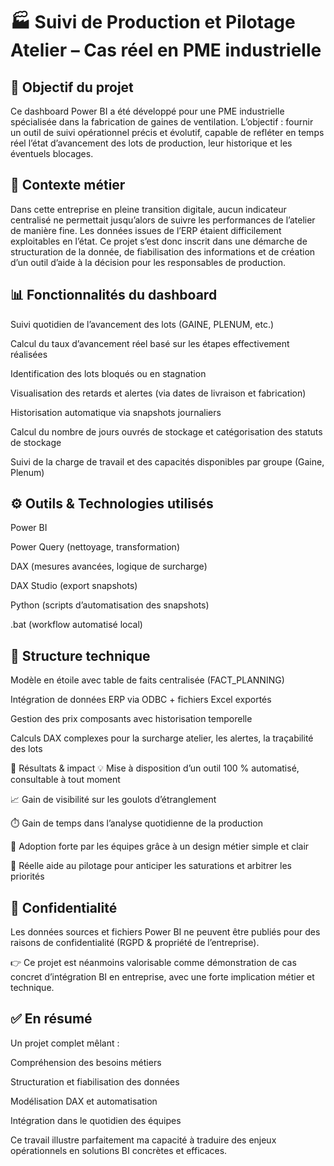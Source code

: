 # 🏭 Suivi de Production et Pilotage Atelier – Cas réel en PME industrielle

## 🎯 Objectif du projet
Ce dashboard Power BI a été développé pour une PME industrielle spécialisée dans la fabrication de gaines de ventilation. L’objectif : fournir un outil de suivi opérationnel précis et évolutif, capable de refléter en temps réel l’état d’avancement des lots de production, leur historique et les éventuels blocages.

## 🧠 Contexte métier
Dans cette entreprise en pleine transition digitale, aucun indicateur centralisé ne permettait jusqu’alors de suivre les performances de l’atelier de manière fine. Les données issues de l’ERP étaient difficilement exploitables en l’état.
Ce projet s’est donc inscrit dans une démarche de structuration de la donnée, de fiabilisation des informations et de création d’un outil d’aide à la décision pour les responsables de production.

## 📊 Fonctionnalités du dashboard
Suivi quotidien de l’avancement des lots (GAINE, PLENUM, etc.)

Calcul du taux d’avancement réel basé sur les étapes effectivement réalisées

Identification des lots bloqués ou en stagnation

Visualisation des retards et alertes (via dates de livraison et fabrication)

Historisation automatique via snapshots journaliers

Calcul du nombre de jours ouvrés de stockage et catégorisation des statuts de stockage

Suivi de la charge de travail et des capacités disponibles par groupe (Gaine, Plenum)

## ⚙️ Outils & Technologies utilisés
Power BI

Power Query (nettoyage, transformation)

DAX (mesures avancées, logique de surcharge)

DAX Studio (export snapshots)

Python (scripts d’automatisation des snapshots)

.bat (workflow automatisé local)

## 🧩 Structure technique
Modèle en étoile avec table de faits centralisée (FACT_PLANNING)

Intégration de données ERP via ODBC + fichiers Excel exportés

Gestion des prix composants avec historisation temporelle

Calculs DAX complexes pour la surcharge atelier, les alertes, la traçabilité des lots

🚀 Résultats & impact
💡 Mise à disposition d’un outil 100 % automatisé, consultable à tout moment

📈 Gain de visibilité sur les goulots d’étranglement

⏱️ Gain de temps dans l’analyse quotidienne de la production

🤝 Adoption forte par les équipes grâce à un design métier simple et clair

🧠 Réelle aide au pilotage pour anticiper les saturations et arbitrer les priorités

## 📁 Confidentialité
Les données sources et fichiers Power BI ne peuvent être publiés pour des raisons de confidentialité (RGPD & propriété de l’entreprise).

👉 Ce projet est néanmoins valorisable comme démonstration de cas concret d’intégration BI en entreprise, avec une forte implication métier et technique.

## ✅ En résumé
Un projet complet mêlant :

Compréhension des besoins métiers

Structuration et fiabilisation des données

Modélisation DAX et automatisation

Intégration dans le quotidien des équipes

Ce travail illustre parfaitement ma capacité à traduire des enjeux opérationnels en solutions BI concrètes et efficaces.
